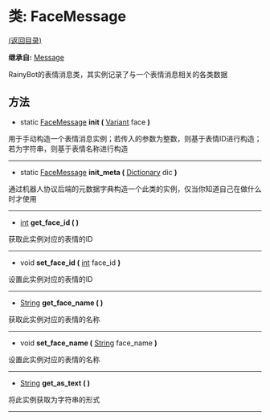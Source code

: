 # 类: FaceMessage  
[(返回目录)](README.md)  
  
**继承自:** [Message](Message.md)  
  
RainyBot的表情消息类，其实例记录了与一个表情消息相关的各类数据  
  
## 方法 
  
- static [FaceMessage](FaceMessage.md) **init (** [Variant](https://docs.godotengine.org/en/latest/classes/class_variant.html) face **)**  
  
用于手动构造一个表情消息实例；若传入的参数为整数，则基于表情ID进行构造；若为字符串，则基于表情名称进行构造  
  
---  
  
- static [FaceMessage](FaceMessage.md) **init_meta (** [Dictionary](https://docs.godotengine.org/en/latest/classes/class_dictionary.html) dic **)**  
  
通过机器人协议后端的元数据字典构造一个此类的实例，仅当你知道自己在做什么时才使用  
  
---  
  
- [int](https://docs.godotengine.org/en/latest/classes/class_int.html) **get_face_id ( )**  
  
获取此实例对应的表情的ID  
  
---  
  
- void **set_face_id (** [int](https://docs.godotengine.org/en/latest/classes/class_int.html) face_id **)**  
  
设置此实例对应的表情的ID  
  
---  
  
- [String](https://docs.godotengine.org/en/latest/classes/class_string.html) **get_face_name ( )**  
  
获取此实例对应的表情的名称  
  
---  
  
- void **set_face_name (** [String](https://docs.godotengine.org/en/latest/classes/class_string.html) face_name **)**  
  
设置此实例对应的表情的名称  
  
---  
  
- [String](https://docs.godotengine.org/en/latest/classes/class_string.html) **get_as_text ( )**  
  
将此实例获取为字符串的形式  
  
---  
  

